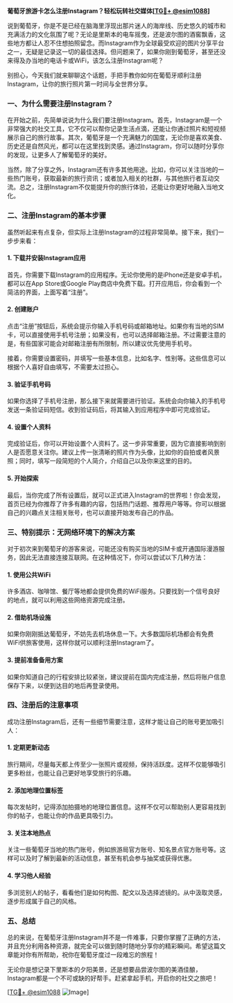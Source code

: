 **葡萄牙旅游卡怎么注册Instagram？轻松玩转社交媒体[[TG💪+ @esim1088](https://t.me/s/esim1088)]**

说到葡萄牙，你是不是已经在脑海里浮现出那片迷人的海岸线、历史悠久的城市和充满活力的文化氛围了呢？无论是里斯本的电车摇曳，还是波尔图的酒窖飘香，这些地方都让人忍不住想拍照留念。而Instagram作为全球最受欢迎的图片分享平台之一，无疑是记录这一切的最佳选择。但问题来了，如果你刚到葡萄牙，甚至还没来得及办当地的电话卡或WiFi，该怎么注册Instagram呢？

别担心，今天我们就来聊聊这个话题，手把手教你如何在葡萄牙顺利注册Instagram，让你的旅行照片第一时间与全世界分享。

### 一、为什么需要注册Instagram？

在开始之前，先简单说说为什么我们要注册Instagram。首先，Instagram是一个非常强大的社交工具，它不仅可以帮你记录生活点滴，还能让你通过照片和短视频展示自己的旅行故事。其次，葡萄牙是一个充满魅力的国度，无论你是喜欢美食、历史还是自然风光，都可以在这里找到灵感。通过Instagram，你可以随时分享你的发现，让更多人了解葡萄牙的美好。

当然，除了分享之外，Instagram还有许多其他用途。比如，你可以关注当地的一些热门账号，获取最新的旅行资讯；或者加入相关的社群，与其他旅行者互动交流。总之，注册Instagram不仅能提升你的旅行体验，还能让你更好地融入当地文化。

### 二、注册Instagram的基本步骤

虽然听起来有点复杂，但实际上注册Instagram的过程非常简单。接下来，我们一步步来看：

#### 1. 下载并安装Instagram应用
首先，你需要下载Instagram的应用程序。无论你使用的是iPhone还是安卓手机，都可以在App Store或Google Play商店中免费下载。打开应用后，你会看到一个简洁的界面，上面写着“注册”。

#### 2. 创建账户
点击“注册”按钮后，系统会提示你输入手机号码或邮箱地址。如果你有当地的SIM卡，可以直接使用手机号注册；如果没有，也可以选择邮箱注册。不过需要注意的是，有些国家可能会对邮箱注册有所限制，所以建议优先使用手机号。

接着，你需要设置密码，并填写一些基本信息，比如名字、性别等。这些信息可以根据个人喜好自由填写，不需要太过担心。

#### 3. 验证手机号码
如果你选择了手机号注册，那么接下来就需要进行验证。系统会向你输入的手机号发送一条验证码短信。收到验证码后，将其输入到应用程序中即可完成验证。

#### 4. 设置个人资料
完成验证后，你可以开始设置个人资料了。这一步非常重要，因为它直接影响到别人是否愿意关注你。建议上传一张清晰的照片作为头像，比如你的自拍或者风景照；同时，填写一段简短的个人简介，介绍自己以及你来这里的目的。

#### 5. 开始探索
最后，当你完成了所有设置后，就可以正式进入Instagram的世界啦！你会发现，首页已经为你推荐了许多有趣的内容，包括热门话题、推荐用户等等。你可以根据自己的兴趣点关注相关账号，也可以直接开始发布自己的作品。

### 三、特别提示：无网络环境下的解决方案

对于初次来到葡萄牙的游客来说，可能还没有购买当地的SIM卡或开通国际漫游服务，因此无法直接连接互联网。在这种情况下，你可以尝试以下几种方法：

#### 1. 使用公共WiFi
许多酒店、咖啡馆、餐厅等地都会提供免费的WiFi服务。只要找到一个信号良好的地点，就可以利用这些网络资源完成注册。

#### 2. 借助机场设施
如果你刚刚抵达葡萄牙，不妨先去机场休息一下。大多数国际机场都会有免费WiFi供旅客使用，这样你就可以顺利注册Instagram了。

#### 3. 提前准备备用方案
如果你知道自己的行程安排比较紧张，建议提前在国内完成注册，然后将账户信息保存下来，以便到达目的地后再登录使用。

### 四、注册后的注意事项

成功注册Instagram后，还有一些细节需要注意，这样才能让自己的账号更加吸引人：

#### 1. 定期更新动态
旅行期间，尽量每天都上传至少一张照片或视频，保持活跃度。这样不仅能够吸引更多粉丝，也能让自己更好地享受旅行的乐趣。

#### 2. 添加地理位置标签
每次发帖时，记得添加拍摄地的地理位置信息。这样不仅可以帮助别人更容易找到你的帖子，也能让你的作品更具吸引力。

#### 3. 关注本地热点
关注一些葡萄牙当地的热门账号，例如旅游局官方账号、知名景点官方账号等。这样可以及时了解到最新的活动信息，甚至有机会参与抽奖或获得优惠。

#### 4. 学习他人经验
多浏览别人的帖子，看看他们是如何构图、配文以及选择滤镜的。从中汲取灵感，逐步形成属于自己的风格。

### 五、总结

总的来说，在葡萄牙注册Instagram并不是一件难事，只要你掌握了正确的方法，并且充分利用各种资源，就完全可以做到随时随地分享你的精彩瞬间。希望这篇文章能对你有所帮助，祝你在葡萄牙度过一段难忘的旅程！

无论你是想记录下里斯本的夕阳美景，还是想要品尝波尔图的美酒佳酿，Instagram都是一个不可或缺的好帮手。赶紧拿起手机，开启你的社交之旅吧！

[[TG💪+ @esim1088](https://t.me/s/esim1088) ![Image](https://i.postimg.cc/4NQfJmqS/Snipaste-2025-05-13-00-14-12.png)]